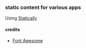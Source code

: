 ### static content for various apps
Using [Statically](https://statically.io/)

#### credits
- [Font Awesome](https://fontawesome.com/)
